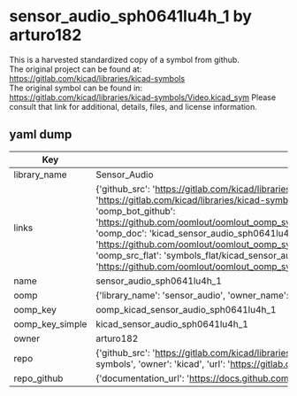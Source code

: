 # sensor_audio_sph0641lu4h_1 by arturo182  
This is a harvested standardized copy of a symbol from github.  
The original project can be found at:  
https://gitlab.com/kicad/libraries/kicad-symbols  
The original symbol can be found in:
https://gitlab.com/kicad/libraries/kicad-symbols/Video.kicad_sym
Please consult that link for additional, details, files, and license information.  
## yaml dump  
| Key | Value |  
| --- | --- |  
| library_name | Sensor_Audio |  
| links | {'github_src': 'https://gitlab.com/kicad/libraries/kicad-symbols/Video.kicad_sym', 'github_src_repo': 'https://gitlab.com/kicad/libraries/kicad-symbols', 'oomp_bot': 'kicad_sensor_audio_sph0641lu4h_1/working', 'oomp_bot_github': 'https://github.com/oomlout/oomlout_oomp_symbol_bot/tree/main/kicad_sensor_audio_sph0641lu4h_1/working', 'oomp_doc': 'kicad_sensor_audio_sph0641lu4h_1/working', 'oomp_doc_github': 'https://github.com/oomlout/oomlout_oomp_symbol_doc/tree/main/kicad_sensor_audio_sph0641lu4h_1/working', 'oomp_src_flat': 'symbols_flat/kicad_sensor_audio_sph0641lu4h_1/working', 'oomp_src_flat_github': 'https://github.com/oomlout/oomlout_oomp_symbol_src/tree/main/kicad_sensor_audio_sph0641lu4h_1/working'} |  
| name | sensor_audio_sph0641lu4h_1 |  
| oomp | {'library_name': 'sensor_audio', 'owner_name': 'kicad', 'symbol_name': 'sensor_audio_sph0641lu4h_1'} |  
| oomp_key | oomp_kicad_sensor_audio_sph0641lu4h_1 |  
| oomp_key_simple | kicad_sensor_audio_sph0641lu4h_1 |  
| owner | arturo182 |  
| repo | {'github_src': 'https://gitlab.com/kicad/libraries/kicad-symbols/Video.kicad_sym', 'name': 'libraries/kicad-symbols', 'owner': 'kicad', 'url': 'https://gitlab.com/kicad/libraries/kicad-symbols'} |  
| repo_github | {'documentation_url': 'https://docs.github.com/rest/repos/repos#get-a-repository', 'message': 'Not Found'} |  

